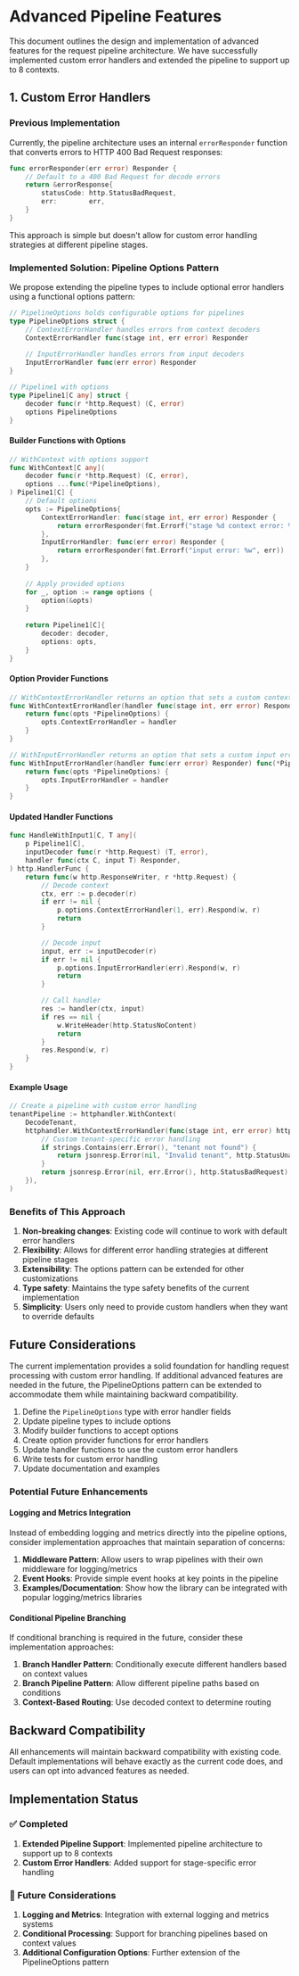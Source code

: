 # Advanced Pipeline Features

This document outlines the design and implementation of advanced features for the request pipeline architecture. We have successfully implemented custom error handlers and extended the pipeline to support up to 8 contexts.

## 1. Custom Error Handlers

### Previous Implementation

Currently, the pipeline architecture uses an internal `errorResponder` function that converts errors to HTTP 400 Bad Request responses:

```go
func errorResponder(err error) Responder {
    // Default to a 400 Bad Request for decode errors
    return &errorResponse{
        statusCode: http.StatusBadRequest,
        err:        err,
    }
}
```

This approach is simple but doesn't allow for custom error handling strategies at different pipeline stages.

### Implemented Solution: Pipeline Options Pattern

We propose extending the pipeline types to include optional error handlers using a functional options pattern:

```go
// PipelineOptions holds configurable options for pipelines
type PipelineOptions struct {
    // ContextErrorHandler handles errors from context decoders
    ContextErrorHandler func(stage int, err error) Responder
    
    // InputErrorHandler handles errors from input decoders
    InputErrorHandler func(err error) Responder
}

// Pipeline1 with options
type Pipeline1[C any] struct {
    decoder func(r *http.Request) (C, error)
    options PipelineOptions
}
```

#### Builder Functions with Options

```go
// WithContext with options support
func WithContext[C any](
    decoder func(r *http.Request) (C, error),
    options ...func(*PipelineOptions),
) Pipeline1[C] {
    // Default options
    opts := PipelineOptions{
        ContextErrorHandler: func(stage int, err error) Responder {
            return errorResponder(fmt.Errorf("stage %d context error: %w", stage, err))
        },
        InputErrorHandler: func(err error) Responder {
            return errorResponder(fmt.Errorf("input error: %w", err))
        },
    }
    
    // Apply provided options
    for _, option := range options {
        option(&opts)
    }
    
    return Pipeline1[C]{
        decoder: decoder,
        options: opts,
    }
}
```

#### Option Provider Functions

```go
// WithContextErrorHandler returns an option that sets a custom context error handler
func WithContextErrorHandler(handler func(stage int, err error) Responder) func(*PipelineOptions) {
    return func(opts *PipelineOptions) {
        opts.ContextErrorHandler = handler
    }
}

// WithInputErrorHandler returns an option that sets a custom input error handler
func WithInputErrorHandler(handler func(err error) Responder) func(*PipelineOptions) {
    return func(opts *PipelineOptions) {
        opts.InputErrorHandler = handler
    }
}
```

#### Updated Handler Functions

```go
func HandleWithInput1[C, T any](
    p Pipeline1[C],
    inputDecoder func(r *http.Request) (T, error),
    handler func(ctx C, input T) Responder,
) http.HandlerFunc {
    return func(w http.ResponseWriter, r *http.Request) {
        // Decode context
        ctx, err := p.decoder(r)
        if err != nil {
            p.options.ContextErrorHandler(1, err).Respond(w, r)
            return
        }

        // Decode input
        input, err := inputDecoder(r)
        if err != nil {
            p.options.InputErrorHandler(err).Respond(w, r)
            return
        }

        // Call handler
        res := handler(ctx, input)
        if res == nil {
            w.WriteHeader(http.StatusNoContent)
            return
        }
        res.Respond(w, r)
    }
}
```

#### Example Usage

```go
// Create a pipeline with custom error handling
tenantPipeline := httphandler.WithContext(
    DecodeTenant,
    httphandler.WithContextErrorHandler(func(stage int, err error) httphandler.Responder {
        // Custom tenant-specific error handling
        if strings.Contains(err.Error(), "tenant not found") {
            return jsonresp.Error(nil, "Invalid tenant", http.StatusUnauthorized)
        }
        return jsonresp.Error(nil, err.Error(), http.StatusBadRequest)
    }),
)
```

### Benefits of This Approach

1. **Non-breaking changes**: Existing code will continue to work with default error handlers
2. **Flexibility**: Allows for different error handling strategies at different pipeline stages
3. **Extensibility**: The options pattern can be extended for other customizations
4. **Type safety**: Maintains the type safety benefits of the current implementation
5. **Simplicity**: Users only need to provide custom handlers when they want to override defaults

## Future Considerations

The current implementation provides a solid foundation for handling request processing with custom error handling. If additional advanced features are needed in the future, the PipelineOptions pattern can be extended to accommodate them while maintaining backward compatibility.

1. Define the `PipelineOptions` type with error handler fields
2. Update pipeline types to include options
3. Modify builder functions to accept options
4. Create option provider functions for error handlers
5. Update handler functions to use the custom error handlers
6. Write tests for custom error handling
7. Update documentation and examples

### Potential Future Enhancements

#### Logging and Metrics Integration

Instead of embedding logging and metrics directly into the pipeline options, consider implementation approaches that maintain separation of concerns:

1. **Middleware Pattern**: Allow users to wrap pipelines with their own middleware for logging/metrics
2. **Event Hooks**: Provide simple event hooks at key points in the pipeline
3. **Examples/Documentation**: Show how the library can be integrated with popular logging/metrics libraries

#### Conditional Pipeline Branching

If conditional branching is required in the future, consider these implementation approaches:

1. **Branch Handler Pattern**: Conditionally execute different handlers based on context values
2. **Branch Pipeline Pattern**: Allow different pipeline paths based on conditions
3. **Context-Based Routing**: Use decoded context to determine routing

## Backward Compatibility

All enhancements will maintain backward compatibility with existing code. Default implementations will behave exactly as the current code does, and users can opt into advanced features as needed.

## Implementation Status

### ✅ Completed

1. **Extended Pipeline Support**: Implemented pipeline architecture to support up to 8 contexts
2. **Custom Error Handlers**: Added support for stage-specific error handling

### 🚧 Future Considerations

1. **Logging and Metrics**: Integration with external logging and metrics systems
2. **Conditional Processing**: Support for branching pipelines based on context values
3. **Additional Configuration Options**: Further extension of the PipelineOptions pattern
